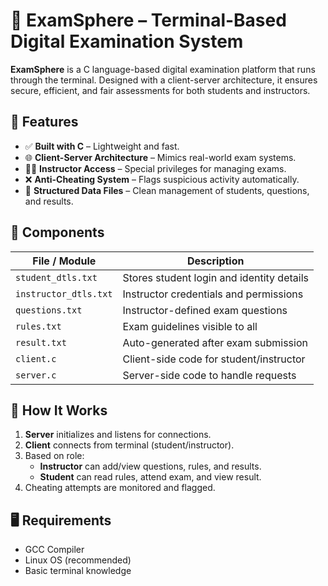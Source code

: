 # 📝 ExamSphere – Terminal-Based Digital Examination System

**ExamSphere** is a C language-based digital examination platform that runs through the terminal. Designed with a client-server architecture, it ensures secure, efficient, and fair assessments for both students and instructors.

## 🚀 Features

- ✅ **Built with C** – Lightweight and fast.
- 🌐 **Client-Server Architecture** – Mimics real-world exam systems.
- 👨‍🏫 **Instructor Access** – Special privileges for managing exams.
- ❌ **Anti-Cheating System** – Flags suspicious activity automatically.
- 📁 **Structured Data Files** – Clean management of students, questions, and results.

## 🧱 Components

| File / Module           | Description                                  |
|-------------------------|----------------------------------------------|
| `student_dtls.txt`      | Stores student login and identity details    |
| `instructor_dtls.txt`   | Instructor credentials and permissions       |
| `questions.txt`         | Instructor-defined exam questions            |
| `rules.txt`             | Exam guidelines visible to all               |
| `result.txt`            | Auto-generated after exam submission         |
| `client.c`              | Client-side code for student/instructor      |
| `server.c`              | Server-side code to handle requests          |

## 🔧 How It Works

1. **Server** initializes and listens for connections.
2. **Client** connects from terminal (student/instructor).
3. Based on role:
   - **Instructor** can add/view questions, rules, and results.
   - **Student** can read rules, attend exam, and view result.
4. Cheating attempts are monitored and flagged.

## 🖥️ Requirements

- GCC Compiler
- Linux OS (recommended)
- Basic terminal knowledge

